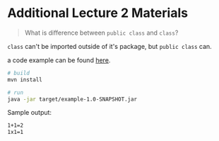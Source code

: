 # Additional Lecture 2 Materials

> What is difference between ``public class`` and ``class``?

``class`` can't be imported outside of it's package, but ``public class`` can.


a code example can be found [here](src/main/java/example/App.java).

```bash
# build
mvn install

# run
java -jar target/example-1.0-SNAPSHOT.jar
```

Sample output:

```bash
1+1=2
1x1=1
```
